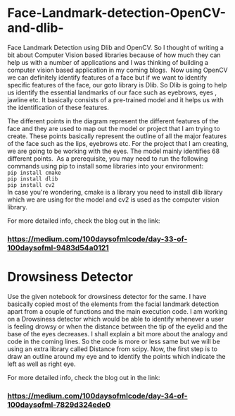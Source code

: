 # Face-Landmark-detection-OpenCV-and-dlib-
Face Landmark Detection using Dlib and OpenCV. So I thought of writing a bit about Computer Vision based libraries because of how much they can help us with a number of applications and I was thinking of building a computer vision based application in my coming blogs. 
Now using OpenCV we can definitely identify features of a face but if we want to identify specific features of the face, our goto library is Dlib. So Dlib is going to help us identify the essential landmarks of our face such as eyebrows, eyes , jawline etc. It basically consists of a pre-trained model and it helps us with the identification of these features.

The different points in the diagram represent the different features of the face and they are used to map out the model or project that I am trying to create. These points basically represent the outline of all the major features of the face such as the lips, eyebrows etc. For the project that I am creating, we are going to be working with the eyes. The model mainly identifies 68 different points. 
As a prerequisite, you may need to run the following commands using pip to install some libraries into your environment:<br>
`pip install cmake`<br>
`pip install dlib`<br>
`pip install cv2`<br>
In case you're wondering, cmake is a library you need to install dlib library which we are using for the model and cv2 is used as the computer vision library.

For more detailed info, check the blog out in the link: 
### https://medium.com/100daysofmlcode/day-33-of-100daysofml-9483d54a0121

# Drowsiness Detector
Use the given notebook for drowsiness detector for the same. I have basically copied most of the elements from the facial landmark detection apart from a couple of functions and the main execution code. 
I am working on a Drowsiness detector which would be able to identify whenever a user is feeling drowsy or when the distance between the tip of the eyelid and the base of the eyes decreases. I shall explain a bit more about the analogy and code in the coming lines. So the code is more or less same but we will be using an extra library called Distance from scipy. Now, the first step is to draw an outline around my eye and to identify the points which indicate the left as well as right eye.

For more detailed info, check the blog out in the link: 
### https://medium.com/100daysofmlcode/day-34-of-100daysofml-7829d324ede0
